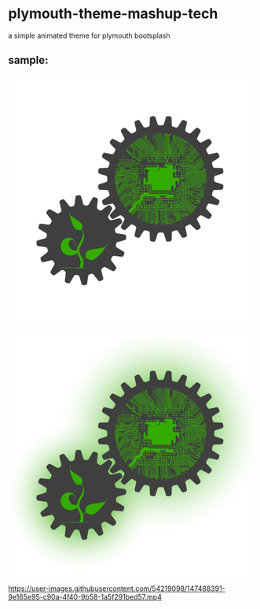 # plymouth-theme-mashup-tech
a simple animated theme for plymouth bootsplash


## sample:

![example image](https://github.com/mashuptwice/plymouth-theme-mashup-tech/blob/main/mashup-tech/progress-00.png)

![example image throbber](https://github.com/mashuptwice/plymouth-theme-mashup-tech/blob/main/mashup-tech/throbber-03.png)



https://user-images.githubusercontent.com/54219098/147488391-9e165e95-c90a-4f40-9b58-1a5f291bed57.mp4


